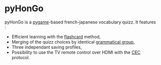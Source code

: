 # pyHonGo

pyHonGo is a [pygame](https://www.pygame.org)-based french-japanese vocabulary quizz. It features :
- Efficient learning with the [flashcard](https://en.wikipedia.org/wiki/Flashcard) method,
- Merging of the quizz choices by identical [grammatical group](https://en.wikipedia.org/wiki/Part-of-speech_tagging),
- Three independant saving profiles,
- Possibility to use the TV remote control over HDMI with the [CEC](https://en.wikipedia.org/wiki/Consumer_Electronics_Control) protocol.



